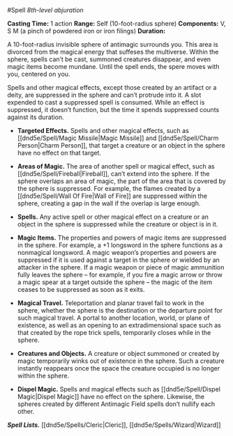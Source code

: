 #Spell
*8th-level abjuration*

**Casting Time:** 1 action
**Range:** Self (10-foot-radius sphere)
**Components:** V, S M (a pinch of powdered iron or iron filings)
**Duration:**

A 10-foot-radius invisible sphere of antimagic surrounds you. This area is divorced from the magical energy that suffeses the multiverse. Within the sphere, spells can’t be cast, summoned creatures disappear, and even magic items become mundane. Until the spell ends, the spere moves with you, centered on you.

Spells and other magical effects, except those created by an artifact or a deity, are suppressed in the sphere and can’t protrude into it. A slot expended to cast a suppressed spell is consumed. While an effect is suppressed, it doesn’t function, but the time it spends suppressed counts against its duration.

- **Targeted Effects.** Spells and other magical effects, such as [[dnd5e/Spell/Magic Missile\|Magic Missile]] and [[dnd5e/Spell/Charm Person\|Charm Person]], that target a creature or an object in the sphere have no effect on that target.

- **Areas of Magic.** The area of another spell or magical effect, such as [[dnd5e/Spell/Fireball\|Fireball]], can’t extend into the sphere. If the sphere overlaps an area of magic, the part of the area that is covered by the sphere is suppressed. For example, the flames created by a [[dnd5e/Spell/Wall Of Fire\|Wall of Fire]] are suppressed within the sphere, creating a gap in the wall if the overlap is large enough.

- **Spells.** Any active spell or other magical effect on a creature or an object in the sphere is suppressed while the creature or object is in it.

- **Magic Items.**
The properties and powers of magic items are suppressed in the sphere. For example, a +1 longsword in the sphere functions as a nonmagical longsword. A magic weapon’s properties and powers are suppressed if it is used against a target in the sphere or wielded by an attacker in the sphere. If a magic weapon or piece of magic ammunition fully leaves the sphere – for example, if you fire a magic arrow or throw a magic spear at a target outside the sphere – the magic of the item ceases to be suppressed as soon as it exits.

- **Magical Travel.**
Teleportation and planar travel fail to work in the sphere, whether the sphere is the destination or the departure point for such magical travel. A portal to another location, world, or plane of existence, as well as an opening to an extradimensional space such as that created by the rope trick spells, temporarily closes while in the sphere.

- **Creatures and Objects.**
A creature or object summoned or created by magic temporarily winks out of existence in the sphere. Such a creature instantly reappears once the space the creature occupied is no longer within the sphere.

- **Dispel Magic.**
Spells and magical effects such as [[dnd5e/Spell/Dispel Magic\|Dispel Magic]] have no effect on the sphere. Likewise, the spheres created by different Antimagic Field spells don’t nullify each other.

***Spell Lists.*** [[dnd5e/Spells/Cleric\|Cleric]], [[dnd5e/Spells/Wizard\|Wizard]]